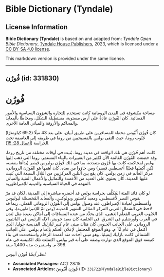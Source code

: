 # Bible Dictionary (Tyndale)

## License Information

**Bible Dictionary (Tyndale)** is based on and adapted from: _Tyndale Open Bible Dictionary_, [Tyndale House Publishers](https://tyndaleopenresources.com/), 2023, which is licensed under a [CC BY-SA 4.0 license](https://creativecommons.org/licenses/by-sa/4.0/legalcode.en).

This markdown version is provided under the same license.



--------------------------------

## فُورُن (id: 331830)

فُورُن
======

مساحة مكشوفة في المدن الرومانية كانت تستخدم للتجارة والشؤون السياسية والأمور القضائية. كان الفُورُن عادةً على أرض مستوية، مستطيلة الشكل، ومحاطًا بالمعابد والمحاكم والأروقة والمباني العامة الأخرى.

كان فُورُن أَبِّيُوس محطة للمسافرين على طريق أبيان، على بعد 43 ميلًا (69\.2 كيلومترًا) جَنُوب روما، حيث التقى بولس بالمسيحيين من روما في طريقه إلى العاصمة تحت الحراسة ([أعمال 28: 15](https://ref.ly/Acts28:15)).

كانت أهم فُورُن هي تلك الواقعة في مدينة روما. بُنيت في أوقات مختلفة من تاريخ روما، وقد خضعت الفُورُن القائمة الآن لكثير من التغييرات بالبناء المستمر. روما التي ذهب إليها بولس لمحاكمته كانت بها فُرُون متعددة، بما في ذلك فُورُن يوليوس قيصر (بدأها بنفسه، لكن أكملها فعليًا أغسطس قيصر) ومن جاؤوا من بعده. كان أهمها هو الفُورُن الروماني، مركز العالم في زمن بولس. كان يقع بين التلين المركزيين من التلال السبعة التي بُنيت عليها المدينة. كان يحتوي على العديد من الأعمدة والتماثيل والأعمال الفنية والمباني المهمة في الحياة السياسية والدينية للإمبراطورية.

لو كان قائد المئة المُكلَّف بحراسة بولس قد أحضره مباشرة إلى المدينة، لكان قد مرّ بقوس النصر لأغسطس، ومعبد كاستور وبولوكس، والمعابد المُخصصَّة ليوليوس وأغسطس لعبادة الإمبراطور. عند وصول بولس إلى الفُورُن الروماني الفعلي، ربما قد لاحظ في الشمال الغربي المركز المثالي الشهير للمدينة (ومن ثمّ للإمبراطورية)، وفي الجَنُوب الغربي المَعلَم الذهبي، الذي يحدَّد من عنده المسافات إلى أماكن بعيدة مثل لندن في الغرب وأورشليم في الشرق. في الخلفية كان معبد جوبيتر، الإله الرئيس في البانثيون الروماني. على الجانب الجنوبي كان هناك مبنى عام كبير لبازليك القديسة جوليا، الذي اكتمل في عام 12 م. وهو الموقع المحتمل لإعلان الحكم بإعدام بولس. على الجانب الشمالي كانت بازليك إيميليا، وهو مبنى أخذت منه أعمدة الرخام واستخدمت في بناء كنيسة فوق الموقع الذي توارث وصفه على أنه قبر بولس. اكتملت تلك الكنيسة في عام 398 م. واستمرت مدة 1,400 سنة.

*انظر أيضًا* فُورُن أبيوس.

* **Associated Passages:** ACT 28:15
* **Associated Articles:** فُورُنِ أَبِّيُوسَ (ID: `331722@TyndaleBibleDictionary`)

